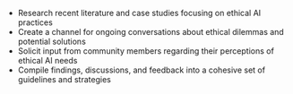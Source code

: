 - Research recent literature and case studies focusing on ethical AI practices
- Create a channel for ongoing conversations about ethical dilemmas and potential solutions
- Solicit input from community members regarding their perceptions of ethical AI needs
- Compile findings, discussions, and feedback into a cohesive set of guidelines and strategies
